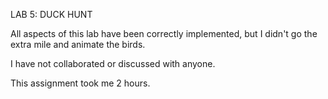 LAB 5: DUCK HUNT

All aspects of this lab have been correctly implemented, but I didn't go the
extra mile and animate the birds.

I have not collaborated or discussed with anyone.

This assignment took me 2 hours.